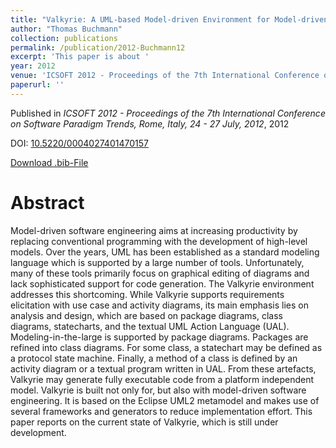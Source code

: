 ```yaml
---
title: "Valkyrie: A UML-based Model-driven Environment for Model-driven Software Engineering"
author: "Thomas Buchmann"
collection: publications
permalink: /publication/2012-Buchmann12
excerpt: 'This paper is about '
year: 2012
venue: 'ICSOFT 2012 - Proceedings of the 7th International Conference on Software Paradigm Trends, Rome, Italy, 24 - 27 July, 2012'
paperurl: ''
---
```


Published in *ICSOFT 2012 - Proceedings of the 7th International Conference on Software Paradigm Trends, Rome, Italy, 24 - 27 July, 2012*, 2012

DOI: [10.5220/0004027401470157](https://doi.org/10.5220/0004027401470157)

[Download .bib-File](https://tbuchmann.github.io/files/Buchmann12.bib)

Abstract
=====

Model-driven software engineering aims at increasing productivity by replacing conventional programming with the development of high-level models. Over the years, UML has been established as a standard modeling language which is supported by a large number of tools. Unfortunately, many of these tools primarily focus on graphical editing of diagrams and lack sophisticated support for code generation. The Valkyrie environment addresses this shortcoming. While Valkyrie supports requirements elicitation with use case and activity diagrams, its main emphasis lies on analysis and design, which are based on package diagrams, class diagrams, statecharts, and the textual UML Action Language (UAL). Modeling-in-the-large is supported by package diagrams. Packages are refined into class diagrams. For some class, a statechart may be defined as a protocol state machine. Finally, a method of a class is defined by an activity diagram or a textual program written in UAL. From these artefacts, Valkyrie may generate fully executable code from a platform independent model. Valkyrie is built not only for, but also with model-driven software engineering. It is based on the Eclipse UML2 metamodel and makes use of several frameworks and generators to reduce implementation effort. This paper reports on the current state of Valkyrie, which is still under development.